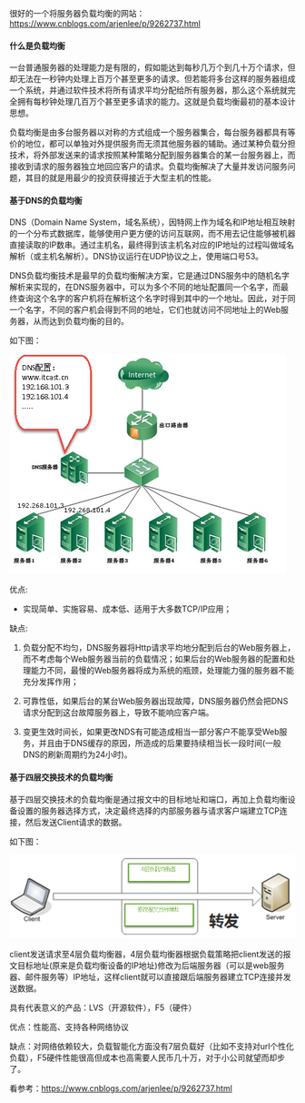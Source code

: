 很好的一个将服务器负载均衡的网站：https://www.cnblogs.com/arjenlee/p/9262737.html
#### 什么是负载均衡

一台普通服务器的处理能力是有限的，假如能达到每秒几万个到几十万个请求，但却无法在一秒钟内处理上百万个甚至更多的请求。但若能将多台这样的服务器组成一个系统，并通过软件技术将所有请求平均分配给所有服务器，那么这个系统就完全拥有每秒钟处理几百万个甚至更多请求的能力。这就是负载均衡最初的基本设计思想。

负载均衡是由多台服务器以对称的方式组成一个服务器集合，每台服务器都具有等价的地位，都可以单独对外提供服务而无须其他服务器的辅助。通过某种负载分担技术，将外部发送来的请求按照某种策略分配到服务器集合的某一台服务器上，而接收到请求的服务器独立地回应客户的请求。负载均衡解决了大量并发访问服务问题，其目的就是用最少的投资获得接近于大型主机的性能。

#### 基于DNS的负载均衡

DNS（Domain Name System，域名系统），因特网上作为域名和IP地址相互映射的一个分布式数据库，能够使用户更方便的访问互联网，而不用去记住能够被机器直接读取的IP数串。通过主机名，最终得到该主机名对应的IP地址的过程叫做域名解析（或主机名解析）。DNS协议运行在UDP协议之上，使用端口号53。

DNS负载均衡技术是最早的负载均衡解决方案，它是通过DNS服务中的随机名字解析来实现的，在DNS服务器中，可以为多个不同的地址配置同一个名字，而最终查询这个名字的客户机将在解析这个名字时得到其中的一个地址。因此，对于同一个名字，不同的客户机会得到不同的地址，它们也就访问不同地址上的Web服务器，从而达到负载均衡的目的。

如下图：

![DNS](./imgs/负载均衡1/1.png)

优点:

- 实现简单、实施容易、成本低、适用于大多数TCP/IP应用；

缺点:

1. 负载分配不均匀，DNS服务器将Http请求平均地分配到后台的Web服务器上，而不考虑每个Web服务器当前的负载情况；如果后台的Web服务器的配置和处理能力不同，最慢的Web服务器将成为系统的瓶颈，处理能力强的服务器不能充分发挥作用；

2. 可靠性低，如果后台的某台Web服务器出现故障，DNS服务器仍然会把DNS请求分配到这台故障服务器上，导致不能响应客户端。

3. 变更生效时间长，如果更改NDS有可能造成相当一部分客户不能享受Web服务，并且由于DNS缓存的原因，所造成的后果要持续相当长一段时间(一般DNS的刷新周期约为24小时)。

#### 基于四层交换技术的负载均衡

基于四层交换技术的负载均衡是通过报文中的目标地址和端口，再加上负载均衡设备设置的服务器选择方式，决定最终选择的内部服务器与请求客户端建立TCP连接，然后发送Client请求的数据。

如下图：

![四层交换技术](./imgs/负载均衡1/2.png)

client发送请求至4层负载均衡器，4层负载均衡器根据负载策略把client发送的报文目标地址(原来是负载均衡设备的IP地址)修改为后端服务器（可以是web服务器、邮件服务等）IP地址，这样client就可以直接跟后端服务器建立TCP连接并发送数据。

具有代表意义的产品：LVS（开源软件），F5（硬件）

优点：性能高、支持各种网络协议

缺点：对网络依赖较大，负载智能化方面没有7层负载好（比如不支持对url个性化负载），F5硬件性能很高但成本也高需要人民币几十万，对于小公司就望而却步了。

看参考：https://www.cnblogs.com/arjenlee/p/9262737.html